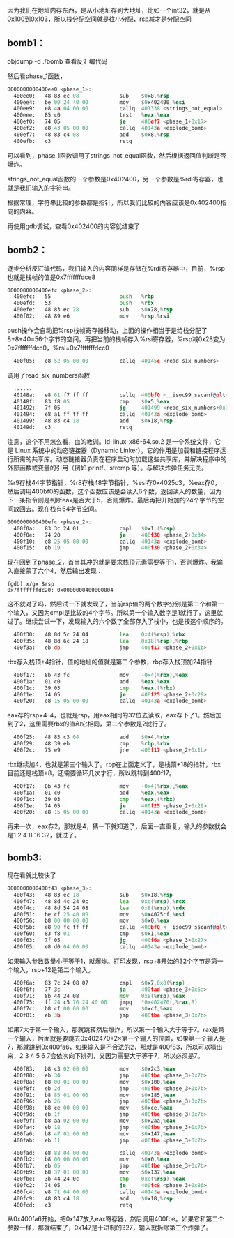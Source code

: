 因为我们在地址内存东西，是从小地址存到大地址，比如一个int32，就是从0x100到0x103，所以栈分配空间就是往小分配，rsp减才是分配空间

## bomb1：

objdump -d ./bomb 查看反汇编代码

然后看phase_1函数，

```asm
0000000000400ee0 <phase_1>:
  400ee0:	48 83 ec 08          	sub    $0x8,%rsp
  400ee4:	be 00 24 40 00       	mov    $0x402400,%esi
  400ee9:	e8 4a 04 00 00       	callq  401338 <strings_not_equal>
  400eee:	85 c0                	test   %eax,%eax
  400ef0:	74 05                	je     400ef7 <phase_1+0x17>
  400ef2:	e8 43 05 00 00       	callq  40143a <explode_bomb>
  400ef7:	48 83 c4 08          	add    $0x8,%rsp
  400efb:	c3                   	retq   
```

可以看到，phase_1函数调用了strings_not_equal函数，然后根据返回值判断是否爆炸。

strings_not_equal函数的一个参数是0x402400，另一个参数是%rdi寄存器，也就是我们输入的字符串。

根据常理，字符串比较的参数都是指针，所以我们比较的内容应该是0x402400指向的内容。

再使用gdb调试，查看0x402400的内容就结束了

## bomb2：

逐步分析反汇编代码，我们输入的内容同样是存储在%rdi寄存器中，目前，%rsp也就是栈帧的值是0x7fffffffdce8

```asm
0000000000400efc <phase_2>:
  400efc:	55                   	push   %rbp
  400efd:	53                   	push   %rbx
  400efe:	48 83 ec 28          	sub    $0x28,%rsp
  400f02:	48 89 e6             	mov    %rsp,%rsi
```

push操作会自动把%rsp栈帧寄存器移动，上面的操作相当于是给栈分配了8+8+40=56个字节的空间，再把当前的栈帧存入%rsi寄存器，%rsp减0x28变为0x7fffffffdcc0，%rsi=0x7fffffffdcc0

```asm
  400f05:	e8 52 05 00 00       	callq  40145c <read_six_numbers>
```

调用了read_six_numbers函数

```asm
  ......
  40148a:	e8 61 f7 ff ff       	callq  400bf0 <__isoc99_sscanf@plt>
  40148f:	83 f8 05             	cmp    $0x5,%eax
  401492:	7f 05                	jg     401499 <read_six_numbers+0x3d>
  401494:	e8 a1 ff ff ff       	callq  40143a <explode_bomb>
  401499:	48 83 c4 18          	add    $0x18,%rsp
  40149d:	c3                   	retq   
```

注意，这个不用怎么看，血的教训。ld-linux-x86-64.so.2 是一个系统文件，它是 Linux 系统中的动态链接器（Dynamic Linker）。它的作用是加载和链接程序运行所需的共享库。动态链接器负责在程序启动时加载这些共享库，并解决程序中的外部函数或变量的引用（例如 printf、strcmp 等）。与解决炸弹任务无关。

%r9存栈44字节指针，%r8存栈48字节指针，%esi存0x4025c3，%eax存0，然后调用400bf0的函数，这个函数应该是会读入6个数，返回读入的数量，因为下一条指令则是判断eax是否大于5，否则爆炸。最后再把开始加的24个字节的空间放回去。现在栈有64字节空间。

```asm
0000000000400efc <phase_2>:
  400f0a:	83 3c 24 01          	cmpl   $0x1,(%rsp)
  400f0e:	74 20                	je     400f30 <phase_2+0x34>
  400f10:	e8 25 05 00 00       	callq  40143a <explode_bomb>
  400f15:	eb 19                	jmp    400f30 <phase_2+0x34>
```

现在回到了phase_2，首当其冲的就是要求栈顶元素需要等于1，否则爆炸。我输入直接蒙了六个4，然后输出发现：

```gdb
(gdb) x/gx $rsp
0x7fffffffdc20: 0x0000000400000004
```

这不就对了吗，然后试一下就发现了，当前rsp值的两个数字分别是第二个和第一个输入，又因为cmpl是比较的4个字节。所以第一个输入数字是1就行了，这里就过了。继续尝试一下，发现输入的六个数字全部存入了栈中，也是按这个顺序的。

```asm
  400f30:	48 8d 5c 24 04       	lea    0x4(%rsp),%rbx
  400f35:	48 8d 6c 24 18       	lea    0x18(%rsp),%rbp
  400f3a:	eb db                	jmp    400f17 <phase_2+0x1b>
```

rbx存入栈顶+4指针，值的地址的值就是第二个参数，rbp存入栈顶加24指针

```asm
  400f17:	8b 43 fc             	mov    -0x4(%rbx),%eax
  400f1a:	01 c0                	add    %eax,%eax
  400f1c:	39 03                	cmp    %eax,(%rbx)
  400f1e:	74 05                	je     400f25 <phase_2+0x29>
  400f20:	e8 15 05 00 00       	callq  40143a <explode_bomb>
```
eax存的rsp+4-4，也就是rsp，用eax相同的32位去读取，eax存下了1。然后加到了2，这里需要rbx的值和它相同，第二个参数是2就行了。

```asm
  400f25:	48 83 c3 04          	add    $0x4,%rbx
  400f29:	48 39 eb             	cmp    %rbp,%rbx
  400f2c:	75 e9                	jne    400f17 <phase_2+0x1b>
```

rbx继续加4，也就是第三个输入了。rbp在上面定义了，是栈顶+18的指针，rbx目前还是栈顶+8，还需要循环几次才行，所以跳转到400f17。

```asm
  400f17:	8b 43 fc             	mov    -0x4(%rbx),%eax
  400f1a:	01 c0                	add    %eax,%eax
  400f1c:	39 03                	cmp    %eax,(%rbx)
  400f1e:	74 05                	je     400f25 <phase_2+0x29>
  400f20:	e8 15 05 00 00       	callq  40143a <explode_bomb>
```
再来一次，eax存2，那就是4，猜一下就知道了，后面一直重复，输入的参数就会是1 2 4 8 16 32，就过了。


## bomb3:

现在看就比较快了

```asm
0000000000400f43 <phase_3>:
  400f43:	48 83 ec 18          	sub    $0x18,%rsp
  400f47:	48 8d 4c 24 0c       	lea    0xc(%rsp),%rcx
  400f4c:	48 8d 54 24 08       	lea    0x8(%rsp),%rdx
  400f51:	be cf 25 40 00       	mov    $0x4025cf,%esi
  400f56:	b8 00 00 00 00       	mov    $0x0,%eax
  400f5b:	e8 90 fc ff ff       	callq  400bf0 <__isoc99_sscanf@plt>
  400f60:	83 f8 01             	cmp    $0x1,%eax
  400f63:	7f 05                	jg     400f6a <phase_3+0x27>
  400f65:	e8 d0 04 00 00       	callq  40143a <explode_bomb>
```

如果输入参数数量小于等于1，就爆炸。打印发现，rsp+8开始的32个字节是第一个输入，rsp+12是第二个输入。

```asm
  400f6a:	83 7c 24 08 07       	cmpl   $0x7,0x8(%rsp)
  400f6f:	77 3c                	ja     400fad <phase_3+0x6a>
  400f71:	8b 44 24 08          	mov    0x8(%rsp),%eax
  400f75:	ff 24 c5 70 24 40 00 	jmpq   *0x402470(,%rax,8)
  400f7c:	b8 cf 00 00 00       	mov    $0xcf,%eax
  400f81:	eb 3b                	jmp    400fbe <phase_3+0x7b>
```

如果7大于第一个输入，那就跳转然后爆炸，所以第一个输入大于等于7。rax是第一个输入，后面就是要跳去0x402470+2×第一个输入的位置，如果第一个输入是7，那就跳到0x400fa6，如果输入是不合法的2，那就是400f83，所以可以猜出来，2 3 4 5 6 7会依次向下排列，又因为需要大于等于7，所以必须是7。

```asm
  400f83:	b8 c3 02 00 00       	mov    $0x2c3,%eax
  400f88:	eb 34                	jmp    400fbe <phase_3+0x7b>
  400f8a:	b8 00 01 00 00       	mov    $0x100,%eax
  400f8f:	eb 2d                	jmp    400fbe <phase_3+0x7b>
  400f91:	b8 85 01 00 00       	mov    $0x185,%eax
  400f96:	eb 26                	jmp    400fbe <phase_3+0x7b>
  400f98:	b8 ce 00 00 00       	mov    $0xce,%eax
  400f9d:	eb 1f                	jmp    400fbe <phase_3+0x7b>
  400f9f:	b8 aa 02 00 00       	mov    $0x2aa,%eax
  400fa4:	eb 18                	jmp    400fbe <phase_3+0x7b>
  400fa6:	b8 47 01 00 00       	mov    $0x147,%eax
  400fab:	eb 11                	jmp    400fbe <phase_3+0x7b>

  400fad:	e8 88 04 00 00       	callq  40143a <explode_bomb>
  400fb2:	b8 00 00 00 00       	mov    $0x0,%eax
  400fb7:	eb 05                	jmp    400fbe <phase_3+0x7b>
  400fb9:	b8 37 01 00 00       	mov    $0x137,%eax
  400fbe:	3b 44 24 0c          	cmp    0xc(%rsp),%eax
  400fc2:	74 05                	je     400fc9 <phase_3+0x86>
  400fc4:	e8 71 04 00 00       	callq  40143a <explode_bomb>
  400fc9:	48 83 c4 18          	add    $0x18,%rsp
  400fcd:	c3                   	retq   
```

从0x400fa6开始，把0x147放入eax寄存器，然后调用400fbe。如果它和第二个参数一样，那就结束了，0x147是十进制的327，输入就拆除第三个炸弹了。